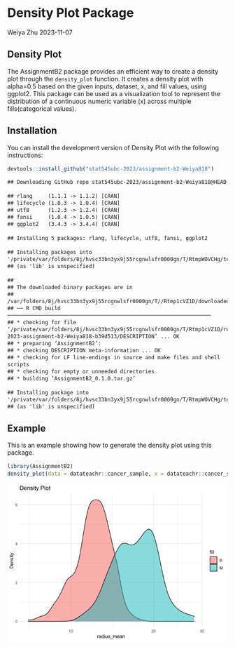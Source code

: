 Density Plot Package
================
Weiya Zhu
2023-11-07

## Density Plot

The AssignmentB2 package provides an efficient way to create a density
plot through the `density_plot` function. It creates a density plot with
alpha=0.5 based on the given inputs, dataset, x, and fill values, using
ggplot2. This package can be used as a visualization tool to represent
the distribution of a continuous numeric variable (x) across multiple
fills(categorical values).

## Installation

You can install the development version of Density Plot with the
following instructions:

``` r
devtools::install_github("stat545ubc-2023/assignment-b2-Weiya818")
```

    ## Downloading GitHub repo stat545ubc-2023/assignment-b2-Weiya818@HEAD

    ## rlang     (1.1.1 -> 1.1.2) [CRAN]
    ## lifecycle (1.0.3 -> 1.0.4) [CRAN]
    ## utf8      (1.2.3 -> 1.2.4) [CRAN]
    ## fansi     (1.0.4 -> 1.0.5) [CRAN]
    ## ggplot2   (3.4.3 -> 3.4.4) [CRAN]

    ## Installing 5 packages: rlang, lifecycle, utf8, fansi, ggplot2

    ## Installing packages into '/private/var/folders/8j/hvsc33bn3yx9j55rcgnwlsfr0000gn/T/RtmpWOVCHg/temp_libpath39221139c096'
    ## (as 'lib' is unspecified)

    ## 
    ## The downloaded binary packages are in
    ##  /var/folders/8j/hvsc33bn3yx9j55rcgnwlsfr0000gn/T//Rtmp1cVZ1D/downloaded_packages
    ## ── R CMD build ─────────────────────────────────────────────────────────────────
    ## * checking for file ‘/private/var/folders/8j/hvsc33bn3yx9j55rcgnwlsfr0000gn/T/Rtmp1cVZ1D/remotesaf09fd51202/stat545ubc-2023-assignment-b2-Weiya818-b39d513/DESCRIPTION’ ... OK
    ## * preparing ‘AssignmentB2’:
    ## * checking DESCRIPTION meta-information ... OK
    ## * checking for LF line-endings in source and make files and shell scripts
    ## * checking for empty or unneeded directories
    ## * building ‘AssignmentB2_0.1.0.tar.gz’

    ## Installing package into '/private/var/folders/8j/hvsc33bn3yx9j55rcgnwlsfr0000gn/T/RtmpWOVCHg/temp_libpath39221139c096'
    ## (as 'lib' is unspecified)

## Example

This is an example showing how to generate the density plot using this
package.

``` r
library(AssignmentB2)
density_plot(data = datateachr::cancer_sample, x = datateachr::cancer_sample$radius_mean, fill = datateachr::cancer_sample$diagnosis, x_axis_name = "radius_mean")
```

![](README_files/figure-gfm/unnamed-chunk-2-1.png)<!-- -->
